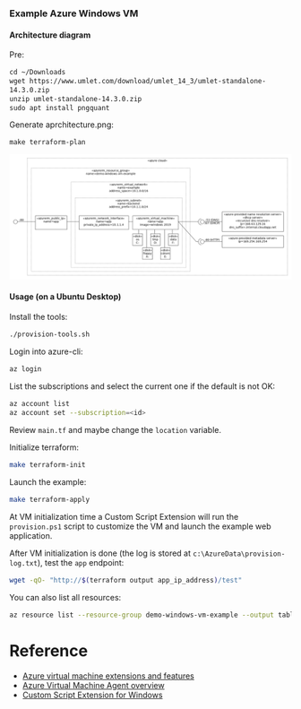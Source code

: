 ### Example Azure Windows VM 

#### Architecture diagram

Pre:
```
cd ~/Downloads
wget https://www.umlet.com/download/umlet_14_3/umlet-standalone-14.3.0.zip
unzip umlet-standalone-14.3.0.zip
sudo apt install pngquant
```
Generate aprchitecture.png:
```
make terraform-plan
```
![](architecture.png)

#### Usage (on a Ubuntu Desktop)

Install the tools:

```bash
./provision-tools.sh
```

Login into azure-cli:

```bash
az login
```

List the subscriptions and select the current one if the default is not OK:

```bash
az account list
az account set --subscription=<id>
```

Review `main.tf` and maybe change the `location` variable.

Initialize terraform:

```bash
make terraform-init
```

Launch the example:

```bash
make terraform-apply
```

At VM initialization time a Custom Script Extension will run the `provision.ps1` script to customize the VM and launch the example web application.

After VM initialization is done (the log is stored at `c:\AzureData\provision-log.txt`), test the `app` endpoint:

```bash
wget -qO- "http://$(terraform output app_ip_address)/test"
```

You can also list all resources:

```bash
az resource list --resource-group demo-windows-vm-example --output table
```

# Reference

* [Azure virtual machine extensions and features](https://docs.microsoft.com/en-us/azure/virtual-machines/extensions/overview)
* [Azure Virtual Machine Agent overview](https://docs.microsoft.com/en-us/azure/virtual-machines/extensions/agent-windows)
* [Custom Script Extension for Windows](https://docs.microsoft.com/en-us/azure/virtual-machines/extensions/custom-script-windows)
